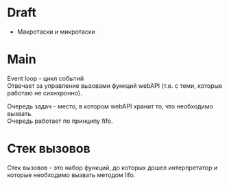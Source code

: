 # Draft
- Макротаски и микротаски

# Main
Event loop - цикл событий  
Отвечает за управление вызовами функций webAPI (т.е. с теми, которые работаю не сихнхронно).  

Очередь задач - место, в котором webAPI хранит то, что необходимо вызвать.  
Очередь работает по принципу fifo.

# Стек вызовов
Стек вызовов - это набор функций, до которых дошел интерпретатор и которые необходимо вызвать методом lifo.